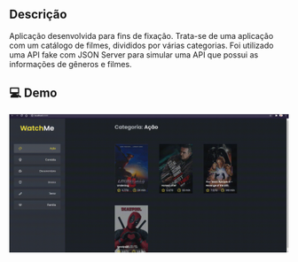 ## Descrição

Aplicação desenvolvida para fins de fixação. Trata-se de uma aplicação com um catálogo de filmes, divididos por várias categorias. Foi utilizado uma API fake com JSON Server para simular uma API que possui as informações de gêneros e filmes.

## 💻 Demo
<img src="./archives/movieCatalogDemo.gif" width="900" />
